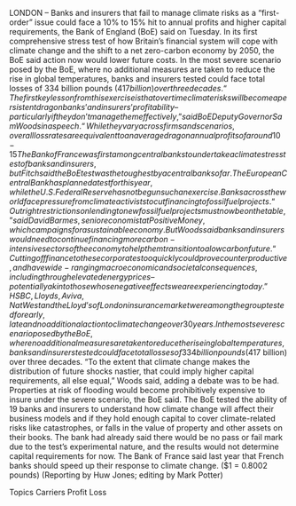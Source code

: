 LONDON – Banks and insurers that fail to manage climate risks as a “first-order” issue could face a 10% to 15% hit to annual profits and higher capital requirements, the Bank of England (BoE) said on Tuesday.
In its first comprehensive stress test of how Britain’s financial system will cope with climate change and the shift to a net zero-carbon economy by 2050, the BoE said action now would lower future costs.
In the most severe scenario posed by the BoE, where no additional measures are taken to reduce the rise in global temperatures, banks and insurers tested could face total losses of 334 billion pounds ($417 billion) over three decades.
“The first key lesson from this exercise is that over time climate risks will become a persistent drag on banks’ and insurers’ profitability – particularly if they don’t manage them effectively,” said BoE Deputy Governor Sam Woods in a speech.
“While they vary across firms and scenarios, overall loss rates are equivalent to an average drag on annual profits of around 10-15%.”
The Bank of France was first among central banks to undertake a climate stress test of banks and insurers, but Fitch said the BoE test was the toughest by a central bank so far. The European Central Bank has planned a test for this year, while the U.S. Federal Reserve has not begun such an exercise.
Banks across the world face pressure from climate activists to cut financing to fossil fuel projects.
“Outright restrictions on lending to new fossil fuel projects must now be on the table,” said David Barmes, senior economist at Positive Money, which campaigns for a sustainable economy.
But Woods said banks and insurers would need to continue financing more carbon-intensive sectors of the economy to help them transition to a low carbon future.
“Cutting off finance to these corporates too quickly could prove counterproductive, and have wide-ranging macroeconomic and societal consequences, including through elevated energy prices – potentially akin to those whose negative effects we are experiencing today.”
HSBC, Lloyds, Aviva, NatWest and the Lloyd’s of London insurance market were among the group tested for early, late and no additional action to climate change over 30 years.
In the most severe scenario posed by the BoE, where no additional measures are taken to reduce the rise in global temperatures, banks and insurers tested could face total losses of 334 billion pounds ($417 billion) over three decades.
“To the extent that climate change makes the distribution of future shocks nastier, that could imply higher capital requirements, all else equal,” Woods said, adding a debate was to be had.
Properties at risk of flooding would become prohibitively expensive to insure under the severe scenario, the BoE said.
The BoE tested the ability of 19 banks and insurers to understand how climate change will affect their business models and if they hold enough capital to cover climate-related risks like catastrophes, or falls in the value of property and other assets on their books.
The bank had already said there would be no pass or fail mark due to the test’s experimental nature, and the results would not determine capital requirements for now.
The Bank of France said last year that French banks should speed up their response to climate change.
($1 = 0.8002 pounds)
(Reporting by Huw Jones; editing by Mark Potter)

Topics
Carriers
Profit Loss
